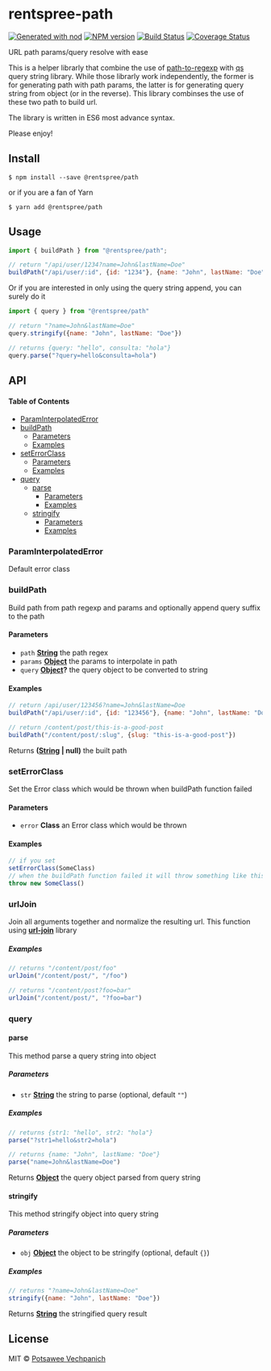 # rentspree-path

[![Generated with nod](https://img.shields.io/badge/generator-nod-2196F3.svg?style=flat-square)](https://github.com/diegohaz/nod)
[![NPM version](https://img.shields.io/npm/v/@rentspree/path.svg?style=flat-square)](https://npmjs.org/package/@rentspree/path)
[![Build Status](https://img.shields.io/travis/rentspree/path/master.svg?style=flat-square)](https://travis-ci.org/rentspree/path) [![Coverage Status](https://img.shields.io/codecov/c/github/rentspree/path/master.svg?style=flat-square)](https://codecov.io/gh/rentspree/path/branch/master)

URL path params/query resolve with ease

This is a helper librarly that combine the use of [path-to-regexp](#) with [qs](#) query string library. While those librarly work independently, the former is for generating path with path params, the latter is for generating query string from object (or in the reverse). This library combinses the use of these two path to build url.

The library is written in ES6 most advance syntax.

Please enjoy!

## Install

    $ npm install --save @rentspree/path

or if you are a fan of Yarn

    $ yarn add @rentspree/path

## Usage

```js
import { buildPath } from "@rentspree/path";

// return "/api/user/1234?name=John&lastName=Doe"
buildPath("/api/user/:id", {id: "1234"}, {name: "John", lastName: "Doe"})
```

Or if you are interested in only using the query string append, you can surely do it

```js
import { query } from "@rentspree/path"

// return "?name=John&lastName=Doe"
query.stringify({name: "John", lastName: "Doe"})

// returns {query: "hello", consulta: "hola"}
query.parse("?query=hello&consulta=hola")
```

## API

<!-- Generated by documentation.js. Update this documentation by updating the source code. -->

#### Table of Contents

-   [ParamInterpolatedError](#paraminterpolatederror)
-   [buildPath](#buildpath)
    -   [Parameters](#parameters)
    -   [Examples](#examples)
-   [setErrorClass](#seterrorclass)
    -   [Parameters](#parameters-1)
    -   [Examples](#examples-1)
-   [query](#query)
    -   [parse](#parse)
        -   [Parameters](#parameters-2)
        -   [Examples](#examples-2)
    -   [stringify](#stringify)
        -   [Parameters](#parameters-3)
        -   [Examples](#examples-3)

### ParamInterpolatedError

Default error class

### buildPath

Build path from path regexp and params and optionally append query suffix to the path

#### Parameters

-   `path` **[String](https://developer.mozilla.org/docs/Web/JavaScript/Reference/Global_Objects/String)** the path regex
-   `params` **[Object](https://developer.mozilla.org/docs/Web/JavaScript/Reference/Global_Objects/Object)** the params to interpolate in path
-   `query` **[Object](https://developer.mozilla.org/docs/Web/JavaScript/Reference/Global_Objects/Object)?** the query object to be converted to string

#### Examples

```javascript
// return /api/user/123456?name=John&lastName=Doe
buildPath("/api/user/:id", {id: "123456"}, {name: "John", lastName: "Doe"}
```

```javascript
// return /content/post/this-is-a-good-post
buildPath("/content/post/:slug", {slug: "this-is-a-good-post"})
```

Returns **([String](https://developer.mozilla.org/docs/Web/JavaScript/Reference/Global_Objects/String) | null)** the built path

### setErrorClass

Set the Error class which would be thrown when buildPath function failed

#### Parameters

-   `error` **Class** an Error class which would be thrown

#### Examples

```javascript
// if you set
setErrorClass(SomeClass)
// when the buildPath function failed it will throw something like this
throw new SomeClass()
```
### urlJoin
Join all arguments together and normalize the resulting url. This function using **[url-join](https://github.com/jfromaniello/url-join)** library

##### Examples

```javascript
// returns "/content/post/foo"
urlJoin("/content/post/", "/foo")
```

```javascript
// returns "/content/post?foo=bar"
urlJoin("/content/post/", "?foo=bar")
```


### query

#### parse

This method parse a query string into object

##### Parameters

-   `str` **[String](https://developer.mozilla.org/docs/Web/JavaScript/Reference/Global_Objects/String)** the string to parse (optional, default `""`)

##### Examples

```javascript
// returns {str1: "hello", str2: "hola"}
parse("?str1=hello&str2=hola")
```

```javascript
// returns {name: "John", lastName: "Doe"}
parse("name=John&lastName=Doe")
```

Returns **[Object](https://developer.mozilla.org/docs/Web/JavaScript/Reference/Global_Objects/Object)** the query object parsed from query string

#### stringify

This method stringify object into query string

##### Parameters

-   `obj` **[Object](https://developer.mozilla.org/docs/Web/JavaScript/Reference/Global_Objects/Object)** the object to be stringify (optional, default `{}`)

##### Examples

```javascript
// returns "?name=John&lastName=Doe"
stringify({name: "John", lastName: "Doe"})
```

Returns **[String](https://developer.mozilla.org/docs/Web/JavaScript/Reference/Global_Objects/String)** the stringified query result

## License

MIT © [Potsawee Vechpanich](https://github.com/rentspree)
